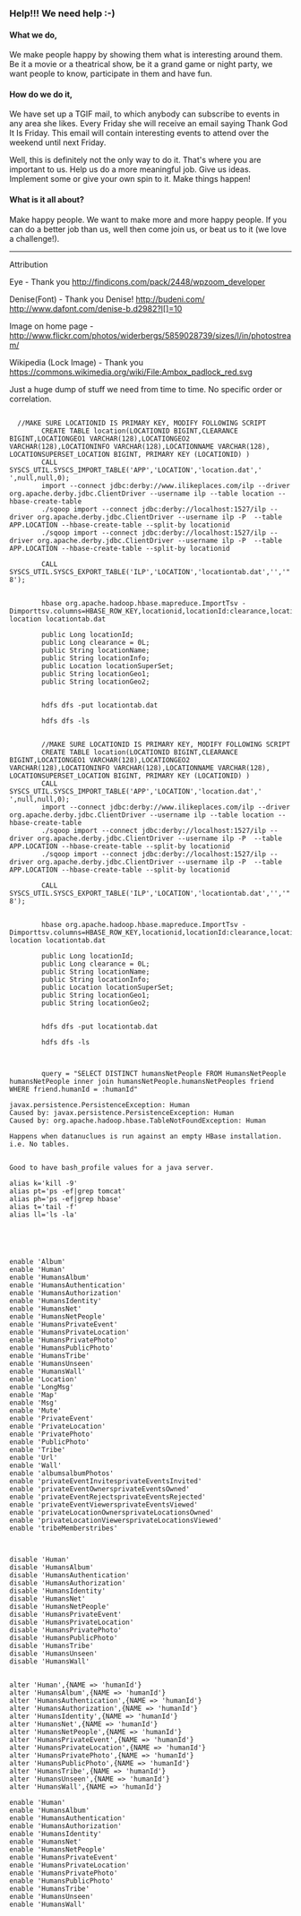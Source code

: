 ### Help!!! We need help :-)

#### What we do,

We make people happy by showing them what is interesting around them. Be it a movie or a theatrical show, be it a grand game or night party, we want people to know, participate in them and have fun.

#### How do we do it,

We have set up a TGIF mail, to which anybody can subscribe to events in any area she likes. Every Friday she will receive an email saying Thank God It Is Friday. This email will contain interesting events to attend over the weekend until next Friday.

Well, this is definitely not the only way to do it. That's where you are important to us. Help us do a more meaningful job. Give us ideas. Implement some or give your own spin to it. Make things happen!

#### What is it all about?

Make happy people. We want to make more and more happy people. If you can do a better job than us, well then come join us, or beat us to it (we love a challenge!). 


___



Attribution

 Eye - Thank you http://findicons.com/pack/2448/wpzoom_developer 
 
 Denise(Font) - Thank you Denise! http://budeni.com/  http://www.dafont.com/denise-b.d2982?l[]=10 
 
 Image on home page - http://www.flickr.com/photos/widerbergs/5859028739/sizes/l/in/photostream/ 
 
 Wikipedia (Lock Image) - Thank you https://commons.wikimedia.org/wiki/File:Ambox_padlock_red.svg 


Just a huge dump of stuff we need from time to time. No specific order or correlation. 

```

  //MAKE SURE LOCATIONID IS PRIMARY KEY, MODIFY FOLLOWING SCRIPT
        CREATE TABLE location(LOCATIONID BIGINT,CLEARANCE BIGINT,LOCATIONGEO1 VARCHAR(128),LOCATIONGEO2 VARCHAR(128),LOCATIONINFO VARCHAR(128),LOCATIONNAME VARCHAR(128), LOCATIONSUPERSET_LOCATION BIGINT, PRIMARY KEY (LOCATIONID) )
        CALL SYSCS_UTIL.SYSCS_IMPORT_TABLE('APP','LOCATION','location.dat','    ',null,null,0);
        import --connect jdbc:derby://www.ilikeplaces.com/ilp --driver org.apache.derby.jdbc.ClientDriver --username ilp --table location --hbase-create-table
        ./sqoop import --connect jdbc:derby://localhost:1527/ilp --driver org.apache.derby.jdbc.ClientDriver --username ilp -P  --table APP.LOCATION --hbase-create-table --split-by locationid
        ./sqoop import --connect jdbc:derby://localhost:1527/ilp --driver org.apache.derby.jdbc.ClientDriver --username ilp -P  --table APP.LOCATION --hbase-create-table --split-by locationid

        CALL SYSCS_UTIL.SYSCS_EXPORT_TABLE('ILP','LOCATION','locationtab.dat','','"','UTF-8');


        hbase org.apache.hadoop.hbase.mapreduce.ImportTsv -Dimporttsv.columns=HBASE_ROW_KEY,locationid,locationId:clearance,locationId:locationGeo1,locationId:locationGeo2,locationId:locationInfo,locationId:locationName,locationId:locationSuperSet location locationtab.dat

        public Long locationId;
        public Long clearance = 0L;
        public String locationName;
        public String locationInfo;
        public Location locationSuperSet;
        public String locationGeo1;
        public String locationGeo2;


        hdfs dfs -put locationtab.dat

        hdfs dfs -ls


        //MAKE SURE LOCATIONID IS PRIMARY KEY, MODIFY FOLLOWING SCRIPT
        CREATE TABLE location(LOCATIONID BIGINT,CLEARANCE BIGINT,LOCATIONGEO1 VARCHAR(128),LOCATIONGEO2 VARCHAR(128),LOCATIONINFO VARCHAR(128),LOCATIONNAME VARCHAR(128), LOCATIONSUPERSET_LOCATION BIGINT, PRIMARY KEY (LOCATIONID) )
        CALL SYSCS_UTIL.SYSCS_IMPORT_TABLE('APP','LOCATION','location.dat','    ',null,null,0);
        import --connect jdbc:derby://www.ilikeplaces.com/ilp --driver org.apache.derby.jdbc.ClientDriver --username ilp --table location --hbase-create-table
        ./sqoop import --connect jdbc:derby://localhost:1527/ilp --driver org.apache.derby.jdbc.ClientDriver --username ilp -P  --table APP.LOCATION --hbase-create-table --split-by locationid
        ./sqoop import --connect jdbc:derby://localhost:1527/ilp --driver org.apache.derby.jdbc.ClientDriver --username ilp -P  --table APP.LOCATION --hbase-create-table --split-by locationid

        CALL SYSCS_UTIL.SYSCS_EXPORT_TABLE('ILP','LOCATION','locationtab.dat','','"','UTF-8');


        hbase org.apache.hadoop.hbase.mapreduce.ImportTsv -Dimporttsv.columns=HBASE_ROW_KEY,locationid,locationId:clearance,locationId:locationGeo1,locationId:locationGeo2,locationId:locationInfo,locationId:locationName,locationId:locationSuperSet location locationtab.dat

        public Long locationId;
        public Long clearance = 0L;
        public String locationName;
        public String locationInfo;
        public Location locationSuperSet;
        public String locationGeo1;
        public String locationGeo2;


        hdfs dfs -put locationtab.dat

        hdfs dfs -ls



        query = "SELECT DISTINCT humansNetPeople FROM HumansNetPeople humansNetPeople inner join humansNetPeople.humansNetPeoples friend WHERE friend.humanId = :humanId"

javax.persistence.PersistenceException: Human
Caused by: javax.persistence.PersistenceException: Human
Caused by: org.apache.hadoop.hbase.TableNotFoundException: Human

Happens when datanuclues is run against an empty HBase installation. i.e. No tables.


Good to have bash_profile values for a java server.

alias k='kill -9'
alias pt='ps -ef|grep tomcat'
alias ph='ps -ef|grep hbase'
alias t='tail -f'
alias ll='ls -la'





enable 'Album'
enable 'Human'
enable 'HumansAlbum'
enable 'HumansAuthentication'
enable 'HumansAuthorization'
enable 'HumansIdentity'
enable 'HumansNet'
enable 'HumansNetPeople'
enable 'HumansPrivateEvent'
enable 'HumansPrivateLocation'
enable 'HumansPrivatePhoto'
enable 'HumansPublicPhoto'
enable 'HumansTribe'
enable 'HumansUnseen'
enable 'HumansWall'
enable 'Location'
enable 'LongMsg'
enable 'Map'
enable 'Msg'
enable 'Mute'
enable 'PrivateEvent'
enable 'PrivateLocation'
enable 'PrivatePhoto'
enable 'PublicPhoto'
enable 'Tribe'
enable 'Url'
enable 'Wall'
enable 'albumsalbumPhotos'
enable 'privateEventInvitesprivateEventsInvited'
enable 'privateEventOwnersprivateEventsOwned'
enable 'privateEventRejectsprivateEventsRejected'
enable 'privateEventViewersprivateEventsViewed'
enable 'privateLocationOwnersprivateLocationsOwned'
enable 'privateLocationViewersprivateLocationsViewed'
enable 'tribeMemberstribes'



disable 'Human'
disable 'HumansAlbum'
disable 'HumansAuthentication'
disable 'HumansAuthorization'
disable 'HumansIdentity'
disable 'HumansNet'
disable 'HumansNetPeople'
disable 'HumansPrivateEvent'
disable 'HumansPrivateLocation'
disable 'HumansPrivatePhoto'
disable 'HumansPublicPhoto'
disable 'HumansTribe'
disable 'HumansUnseen'
disable 'HumansWall'


alter 'Human',{NAME => 'humanId'}
alter 'HumansAlbum',{NAME => 'humanId'}
alter 'HumansAuthentication',{NAME => 'humanId'}
alter 'HumansAuthorization',{NAME => 'humanId'}
alter 'HumansIdentity',{NAME => 'humanId'}
alter 'HumansNet',{NAME => 'humanId'}
alter 'HumansNetPeople',{NAME => 'humanId'}
alter 'HumansPrivateEvent',{NAME => 'humanId'}
alter 'HumansPrivateLocation',{NAME => 'humanId'}
alter 'HumansPrivatePhoto',{NAME => 'humanId'}
alter 'HumansPublicPhoto',{NAME => 'humanId'}
alter 'HumansTribe',{NAME => 'humanId'}
alter 'HumansUnseen',{NAME => 'humanId'}
alter 'HumansWall',{NAME => 'humanId'}

enable 'Human'
enable 'HumansAlbum'
enable 'HumansAuthentication'
enable 'HumansAuthorization'
enable 'HumansIdentity'
enable 'HumansNet'
enable 'HumansNetPeople'
enable 'HumansPrivateEvent'
enable 'HumansPrivateLocation'
enable 'HumansPrivatePhoto'
enable 'HumansPublicPhoto'
enable 'HumansTribe'
enable 'HumansUnseen'
enable 'HumansWall'


```
